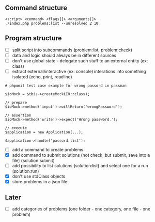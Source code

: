
## Command structure
```
<script> <command> <flags[]> <arguments[]>
./index.php problems:list --unresolved 2 10
```

## Program structure
- [ ] split script into subcommands (problem:list, problem:check)
- [ ] data and logic should always be in different sources
- [ ] don't use global state - delegate such stuff to an external entity (ex: class)
- [ ] extract external/interactive (ex: console) interations into something isolated (echo, print, readline)
```
# phpunit test case example for wrong passord in passman

$ioMock = $this->createMock(IO::class);

// prepare
$ioMock->method('input')->willReturn('wrongPassword');

// assertion
$ioMock->method('write')->expect('Wrong password.');

// execute
$application = new Application(...);

$application->handle('passord:list');
```
- [ ] add a command to create problems
- [x] add command to submit solutions (not check, but submit, save into a file) (solution:submit)
- [ ] add possibility to list solutions (solution:list) and select one for a run (solution:run)
- [x] don't use stdClass objects
- [x] store problems in a json file

## Later
- [ ] add categories of problems (one folder - one category, one file - one problem)
